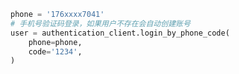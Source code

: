 ```python
phone = '176xxxx7041'
# 手机号验证码登录，如果用户不存在会自动创建账号
user = authentication_client.login_by_phone_code(
    phone=phone,
    code='1234',
)
```

```c#

```

